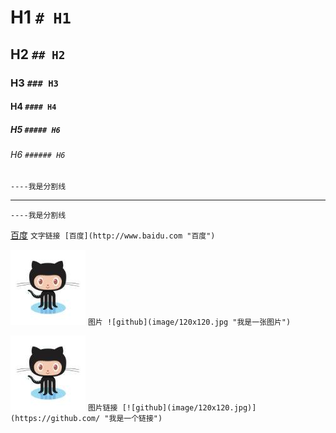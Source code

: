 # H1 `# H1`
## H2 `## H2`
### H3 `### H3`
#### H4 `#### H4`
##### H5 `##### H6`
###### H6 `###### H6`

`----我是分割线`

----  
`----我是分割线`

[百度](http://www.baidu.com "百度") `文字链接 [百度](http://www.baidu.com "百度")`

![github](image/120x120.jpg "我是一张图片") `图片 ![github](image/120x120.jpg "我是一张图片")`

[![github](image/120x120.jpg)](https://github.com/ "我是一个链接") `图片链接 [![github](image/120x120.jpg)](https://github.com/ "我是一个链接")`

